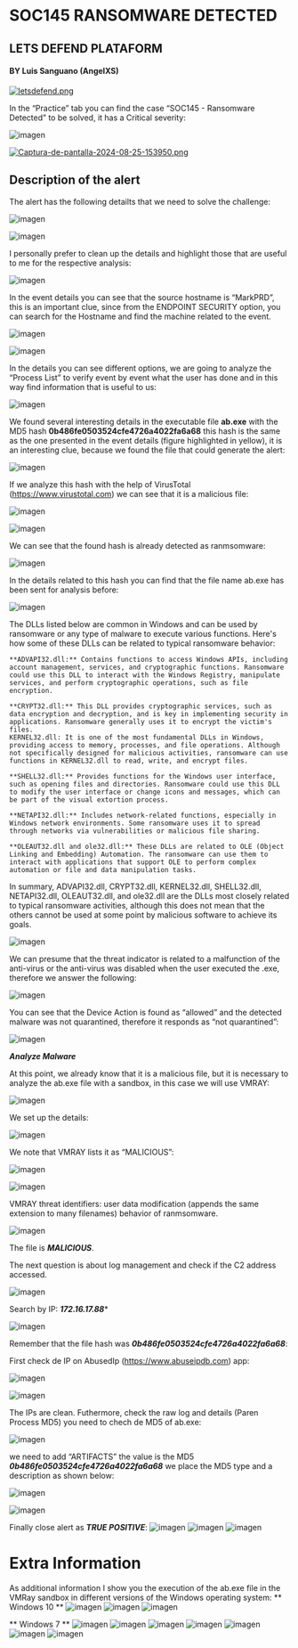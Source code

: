 # SOC145 RANSOMWARE DETECTED 
## LETS DEFEND PLATAFORM
<h4> BY Luis Sanguano (AngelXS) </h4>

[![letsdefend.png](https://i.postimg.cc/7b8LpxvY/letsdefend.png)](https://postimg.cc/PvyhDnrB)

In the “Practice” tab you can find the case “SOC145 - Ransomware Detected” to be solved, it has a Critical severity: 

![imagen](https://github.com/user-attachments/assets/9870f999-ffd5-4296-8e42-0169fd268986)

[![Captura-de-pantalla-2024-08-25-153950.png](https://i.postimg.cc/qvHtFG0X/Captura-de-pantalla-2024-08-25-153950.png)](https://postimg.cc/56pNYLX6)

## Description of the alert 
The alert has the following detailts that we need to solve the challenge:

![imagen](https://github.com/user-attachments/assets/4cda9709-20e5-45e4-82e6-f777b104d7a2)

![imagen](https://github.com/user-attachments/assets/6af5fb04-4b73-4e19-9ba5-fd8aeb2f26cf)

I personally prefer to clean up the details and highlight those that are useful to me for the respective analysis: 

![imagen](https://github.com/user-attachments/assets/08e0bc0a-e9e4-42f8-8a7e-7229b70a82f3)

In the event details you can see that the source hostname is “MarkPRD”, this is an important clue, since from the ENDPOINT SECURITY option, you can search for the Hostname and find the machine related to the event.

![imagen](https://github.com/user-attachments/assets/10cf7917-9111-434f-a1e6-b270bd874a77)

![imagen](https://github.com/user-attachments/assets/e3e82280-37e0-4a34-959c-d268cf403fc4)

In the details you can see different options, we are going to analyze the “Process List” to verify event by event what the user has done and in this way find information that is useful to us:

![imagen](https://github.com/user-attachments/assets/9c4e3168-2647-436d-9f94-38afb33a1ae2)

We found several interesting details in the executable file **ab.exe** with the MD5 hash **0b486fe0503524cfe4726a4022fa6a68** this hash is the same as the one presented in the event details (figure highlighted in yellow), it is an interesting clue, because we found the file that could generate the alert:

![imagen](https://github.com/user-attachments/assets/d6b9957d-20b5-4074-9274-0cf54e634284)

If we analyze this hash with the help of VirusTotal (https://www.virustotal.com) we can see that it is a malicious file: 

![imagen](https://github.com/user-attachments/assets/195f6149-7658-494e-b8b5-b29046975328)

![imagen](https://github.com/user-attachments/assets/a92d4f1f-2c40-479f-b0e4-7ec199e76907)

We can see that the found hash is already detected as ranmsomware:

![imagen](https://github.com/user-attachments/assets/a4775834-85f9-4205-a273-ee51c1d6dec7)

In the details related to this hash you can find that the file name ab.exe has been sent for analysis before:

![imagen](https://github.com/user-attachments/assets/88729a0f-9c81-4883-b670-bf8b1f282432)

The DLLs listed below are common in Windows and can be used by ransomware or any type of malware to execute various functions. Here's how some of these DLLs can be related to typical ransomware behavior:

    **ADVAPI32.dll:** Contains functions to access Windows APIs, including account management, services, and cryptographic functions. Ransomware could use this DLL to interact with the Windows Registry, manipulate services, and perform cryptographic operations, such as file encryption.

    **CRYPT32.dll:** This DLL provides cryptographic services, such as data encryption and decryption, and is key in implementing security in applications. Ransomware generally uses it to encrypt the victim's files.
    KERNEL32.dll: It is one of the most fundamental DLLs in Windows, providing access to memory, processes, and file operations. Although not specifically designed for malicious activities, ransomware can use functions in KERNEL32.dll to read, write, and encrypt files.

    **SHELL32.dll:** Provides functions for the Windows user interface, such as opening files and directories. Ransomware could use this DLL to modify the user interface or change icons and messages, which can be part of the visual extortion process.

    **NETAPI32.dll:** Includes network-related functions, especially in Windows network environments. Some ransomware uses it to spread through networks via vulnerabilities or malicious file sharing.

    **OLEAUT32.dll and ole32.dll:** These DLLs are related to OLE (Object Linking and Embedding) Automation. The ransomware can use them to interact with applications that support OLE to perform complex automation or file and data manipulation tasks.

In summary, ADVAPI32.dll, CRYPT32.dll, KERNEL32.dll, SHELL32.dll, NETAPI32.dll, OLEAUT32.dll, and ole32.dll are the DLLs most closely related to typical ransomware activities, although this does not mean that the others cannot be used at some point by malicious software to achieve its goals.

![imagen](https://github.com/user-attachments/assets/ac955f8b-8dca-478b-8757-e20ca7dc2659)

We can presume that the threat indicator is related to a malfunction of the anti-virus or the anti-virus was disabled when the user executed the .exe, therefore we answer the following:

![imagen](https://github.com/user-attachments/assets/2267ae1d-1e39-4fb7-a63a-673caf771ae4)

You can see that the Device Action is found as “allowed” and the detected malware was not quarantined, therefore it responds as “not quarantined”:

![imagen](https://github.com/user-attachments/assets/a16cc841-aa78-4175-afb6-6264c6f60428)

***Analyze Malware***

At this point, we already know that it is a malicious file, but it is necessary to analyze the ab.exe file with a sandbox, in this case we will use VMRAY:

![imagen](https://github.com/user-attachments/assets/94516705-07fc-4d82-9351-8536aef6bbcb)

We set up the details:

![imagen](https://github.com/user-attachments/assets/96e7348f-eb69-400a-b178-69fe08325caf)

We note that VMRAY lists it as “MALICIOUS”:

![imagen](https://github.com/user-attachments/assets/aa849f49-a56d-470b-a6ad-908b3d362e03)

![imagen](https://github.com/user-attachments/assets/11ad2e3d-eb3e-4c8b-9a2d-f3cece9399eb)

VMRAY threat identifiers: user data modification (appends the same extension to many filenames) behavior of ranmsomware. 

![imagen](https://github.com/user-attachments/assets/68f4d810-ab8b-4dee-bdeb-740cdd917d7c)

The file is ***MALICIOUS***.

The next question is about log management and check if the C2 address accessed. 

![imagen](https://github.com/user-attachments/assets/020f21db-511c-4477-a5fd-7097b2fab568)

Search by IP: ***172.16.17.88****

![imagen](https://github.com/user-attachments/assets/0f05938c-142f-4351-aaa7-3dd3d3d79a9f)

Remember that the file hash was ***0b486fe0503524cfe4726a4022fa6a68***:

First check de IP on AbusedIp (https://www.abuseipdb.com) app: 

![imagen](https://github.com/user-attachments/assets/2c126077-c8b5-42eb-baea-6b1310a26ec3)

![imagen](https://github.com/user-attachments/assets/2ccd1a5e-d5b8-4671-b5f5-fe63c1cec65e)

The IPs are clean. Futhermore, check the raw log and details (Paren Process MD5) you need to chech de MD5 of ab.exe: 

![imagen](https://github.com/user-attachments/assets/2748db13-7c1f-471e-9e90-f57ec7b6ae2f)

we need to add “ARTIFACTS” the value is the MD5 ***0b486fe0503524cfe4726a4022fa6a68*** we place the MD5 type and a description as shown below: 

![imagen](https://github.com/user-attachments/assets/3ef00edf-3d31-4de1-8aa3-91c0e127de4a)

![imagen](https://github.com/user-attachments/assets/9e6743e0-dcd0-4d4f-8f16-fc56b09dcf71)

Finally close alert as ***TRUE POSITIVE***: 
![imagen](https://github.com/user-attachments/assets/5ac0e3b5-8444-4479-a8e1-0030680797bb)
![imagen](https://github.com/user-attachments/assets/bcbbc9da-e0a6-4ae9-a52b-b809cb49b6b8)
![imagen](https://github.com/user-attachments/assets/88daecf2-565b-4c50-8777-c6a38fcdb4e5)

<h1>Extra Information</h1>

As additional information I show you the execution of the ab.exe file in the VMRay sandbox in different versions of the Windows operating system:
** Windows 10 **
![imagen](https://github.com/user-attachments/assets/79040fb8-6193-492f-b3b3-cfbe9affa805)
![imagen](https://github.com/user-attachments/assets/32ff5552-a7f2-426f-a4f9-622235bb3844)
![imagen](https://github.com/user-attachments/assets/f6a900d2-9bb7-4527-b3b9-49fc878e6a43)


** Windows 7 **
![imagen](https://github.com/user-attachments/assets/653ba8e8-0a9c-44f5-a5ca-6ae05947f8bd)
![imagen](https://github.com/user-attachments/assets/32975e46-d29b-4c71-be32-890d346a0523)
![imagen](https://github.com/user-attachments/assets/804d6d12-f6c3-49da-9d17-cd69852162ba)
![imagen](https://github.com/user-attachments/assets/40b2cdee-0e50-480d-86fb-c1670bea02db)
![imagen](https://github.com/user-attachments/assets/615d3bfc-94cc-4841-9e78-ac7f9c691c3f)
![imagen](https://github.com/user-attachments/assets/828c5d74-c3f4-40f6-8a65-59559e1d6ffc)
![imagen](https://github.com/user-attachments/assets/6d076d92-918f-44c4-843a-dac8aaf7b528)







